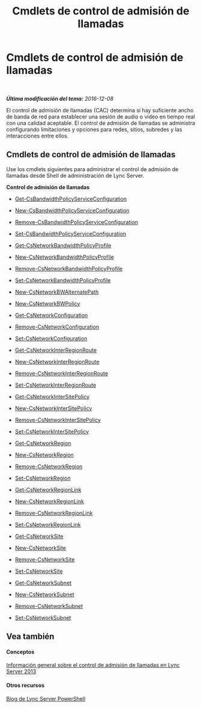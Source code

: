 ﻿---
title: Cmdlets de control de admisión de llamadas
TOCTitle: Cmdlets de control de admisión de llamadas
ms:assetid: dd9d3912-b562-4839-a337-bfc5277cfb62
ms:mtpsurl: https://technet.microsoft.com/es-es/library/Gg415676(v=OCS.15)
ms:contentKeyID: 48276912
ms.date: 01/07/2017
mtps_version: v=OCS.15
ms.translationtype: HT
---

# Cmdlets de control de admisión de llamadas

 

_**Última modificación del tema:** 2016-12-08_

El control de admisión de llamadas (CAC) determina si hay suficiente ancho de banda de red para establecer una sesión de audio o vídeo en tiempo real con una calidad aceptable. El control de admisión de llamadas se administra configurando limitaciones y opciones para redes, sitios, subredes y las interacciones entre ellos.

## Cmdlets de control de admisión de llamadas

Use los cmdlets siguientes para administrar el control de admisión de llamadas desde Shell de administración de Lync Server.

**Control de admisión de llamadas**

  -   
    [Get-CsBandwidthPolicyServiceConfiguration](get-csbandwidthpolicyserviceconfiguration.md)

  -   
    [New-CsBandwidthPolicyServiceConfiguration](new-csbandwidthpolicyserviceconfiguration.md)

  -   
    [Remove-CsBandwidthPolicyServiceConfiguration](remove-csbandwidthpolicyserviceconfiguration.md)

  -   
    [Set-CsBandwidthPolicyServiceConfiguration](set-csbandwidthpolicyserviceconfiguration.md)

  -   
    [Get-CsNetworkBandwidthPolicyProfile](get-csnetworkbandwidthpolicyprofile.md)

  -   
    [New-CsNetworkBandwidthPolicyProfile](new-csnetworkbandwidthpolicyprofile.md)

  -   
    [Remove-CsNetworkBandwidthPolicyProfile](remove-csnetworkbandwidthpolicyprofile.md)

  -   
    [Set-CsNetworkBandwidthPolicyProfile](set-csnetworkbandwidthpolicyprofile.md)

  -   
    [New-CsNetworkBWAlternatePath](new-csnetworkbwalternatepath.md)

  -   
    [New-CsNetworkBWPolicy](new-csnetworkbwpolicy.md)

  -   
    [Get-CsNetworkConfiguration](get-csnetworkconfiguration.md)

  -   
    [Remove-CsNetworkConfiguration](remove-csnetworkconfiguration.md)

  -   
    [Set-CsNetworkConfiguration](set-csnetworkconfiguration.md)

  -   
    [Get-CsNetworkInterRegionRoute](get-csnetworkinterregionroute.md)

  -   
    [New-CsNetworkInterRegionRoute](new-csnetworkinterregionroute.md)

  -   
    [Remove-CsNetworkInterRegionRoute](remove-csnetworkinterregionroute.md)

  -   
    [Set-CsNetworkInterRegionRoute](set-csnetworkinterregionroute.md)

  -   
    [Get-CsNetworkInterSitePolicy](get-csnetworkintersitepolicy.md)

  -   
    [New-CsNetworkInterSitePolicy](new-csnetworkintersitepolicy.md)

  -   
    [Remove-CsNetworkInterSitePolicy](remove-csnetworkintersitepolicy.md)

  -   
    [Set-CsNetworkInterSitePolicy](set-csnetworkintersitepolicy.md)

  -   
    [Get-CsNetworkRegion](get-csnetworkregion.md)

  -   
    [New-CsNetworkRegion](new-csnetworkregion.md)

  -   
    [Remove-CsNetworkRegion](remove-csnetworkregion.md)

  -   
    [Set-CsNetworkRegion](set-csnetworkregion.md)

  -   
    [Get-CsNetworkRegionLink](get-csnetworkregionlink.md)

  -   
    [New-CsNetworkRegionLink](new-csnetworkregionlink.md)

  -   
    [Remove-CsNetworkRegionLink](remove-csnetworkregionlink.md)

  -   
    [Set-CsNetworkRegionLink](set-csnetworkregionlink.md)

  -   
    [Get-CsNetworkSite](get-csnetworksite.md)

  -   
    [New-CsNetworkSite](new-csnetworksite.md)

  -   
    [Remove-CsNetworkSite](remove-csnetworksite.md)

  -   
    [Set-CsNetworkSite](set-csnetworksite.md)

  -   
    [Get-CsNetworkSubnet](get-csnetworksubnet.md)

  -   
    [New-CsNetworkSubnet](new-csnetworksubnet.md)

  -   
    [Remove-CsNetworkSubnet](remove-csnetworksubnet.md)

  -   
    [Set-CsNetworkSubnet](set-csnetworksubnet.md)

## Vea también

#### Conceptos

[Información general sobre el control de admisión de llamadas en Lync Server 2013](lync-server-2013-overview-of-call-admission-control.md)  

#### Otros recursos

[Blog de Lync Server PowerShell](http://go.microsoft.com/fwlink/?linkid=203150%26clcid=0xc0a)

